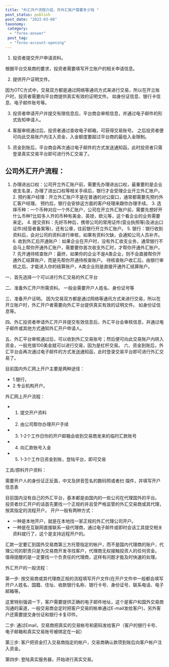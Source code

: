 ```yaml
---
title: "外汇开户流程介绍，开外汇账户需要多少钱 "
post_status: publish
post_date: "2022-03-08"
taxonomy:
 category: 
  - "forex-answer"
 post_tag: 
  - "forex-account-opening"
---
```


1. 投资者提交开户申请资料。

根据平台交易商的要求，投资者需要填写开立账户的相关申请信息。

2. 提供开户证明文件。

因为OTC方式中，交易双方都是通过网络等通讯方式来进行交易，所以在开立账户时，投资者需要向平台商提供真实有效的证明文件。 如身份证信息、银行卡信息、电子邮件账号等。

3. 投资者申请开户并提交有限信息后，平台商会审核信息，并通过电子邮件的形式告知申请人。

4. 客服审核通过后，投资者通过查收电子邮箱，可获得交易账号。 之后投资者便可向此交易账户内注入资金，入金额度要超过平台商的最低入金限制。

5. 资金到账后，平台商会再次通过电子邮件的方式发送通知函，此时投资者只需登录真实交易平台即可进行外汇交易了。

## 公司外汇开户流程：

1. 办理进出口权：公司开立外汇账户前，需要先办理进出口权，最重要的是企业收支名录，办理了进出口权等相关手续后，银行才会受理企业开立外汇账户。 2. 预约客户经理：开立外汇账户不是在普通的对公窗口，通常都需要先预约外汇客户经理。 预约后，银行会安排这方面的客户经理来跟你办理手续。 3. 选择币种：一个币种对应一个外汇账户，公司在开立外汇账户前，需要先想好开什么币种?比较多人开的币种有美金、英镑，欧元等，这个看企业的业务需要来定。 4. 提交资料：先好币种后，携带公司的常用证件(营业执照等)及进出口证件(经营者备案等)，还有公章，往前银行开立外汇账户。 5. 银行：银行收到资料后，会对公司的资料进行审核，如果有资料欠缺，会通知公司人员补齐。 6. 收到外汇后开通账户：如果企业在开户时，没有外汇收支业务，通常银行不会马上帮你开通外汇账户，需要要你首次收支外汇时，才帮你开通外汇账户。 7. 先开通待核查账户：最终，如果你的企业不是A类企业，则不会直接帮你开通外汇结算账户，而是先帮你开通待核查账户。 待核查账户收汇后，由银行审核之后，才能进入你的结算账户，A类企业则是直接开通外汇结算账户。

一、首先选择一个可以进行外汇交易的外汇平台

二、准备外汇开户所需资料。 一般会需要开户人姓名、身份证号等

三、准备开户证明。 因为交易双方都是通过网络等通讯方式来进行交易，所以在开立账户时，外汇开户者需要向外汇平台提供真实有效的证明文件。 如身份证信息等。

四、外汇投资者申请外汇开户并提交有效信息后，外汇平台会审核信息，并通过电子邮件或其他方式通知外汇开户申请人。

五、外汇平台审核通过后，可以收到外汇交易账号；然后便可向此交易账户内转入资金，一般充值100美金就可以进行交易，因为是杠杆交易。 六、资金到账后，外汇平台会再次通过电子邮件的方式发送通知函，此时登录交易平台即可进行外汇交易了。

目前国内外汇网上开户主要是两种途径：
- 1.银行，
- 2.专业机构开户。

外汇网上开户流程：
- 1. 提交开户资料
- 2. 由公司帮你办理开户手续
- 3. 1-2个工作日你的开户邮箱会收到交易商发来的临时汇款账号
- 4. 向汇款账号入金
- 5. 1-3个工作日资金到账，登陆平台，即可交易

工具/原料开户资料：

需要开户人的身份证正反面，中文及拼音签名的数码照或者扫 描件，并填写开户信息表

目前国内没有自己的外汇平台，基本都是由国内的一些公司在代理国外的平台。 投资者炒汇开户的话首先要找一个正规的并且受严格监管的外汇交易商或其代理，按其指定的流程开户。 开户一般有两种方式：
- 一种是本地开户，就是在本地找一家正规的外汇代理公司开户。
- 一种是在互联网直接联系一级代理商，通过电子邮件或即时会话工具提交相关资料就行了，这个是支持远程开户的。

汇款一定要汇到国外交易商第三方托管指定的帐户，而不是国内代理商的账户，代理公司的职责只是为交易商开发寻找客户，代理商无权接触投资人的任何资金。 值得提醒的是一定要找一个负责任的代理商，这样有问题才能及时快速的处理。

外汇开户的一般流程：

第一步: 按交易商或其代理商正规的流程填写开户文件(在开户文件中一般都会填写开户人姓名、国籍、住址、收款银行名称、银行卡号、身份证号、联系电话、电子邮箱等。

这里特别强调一下，客户需要提供正确的电子邮件地址，这个是客户和国外交易商沟通的渠道，一般交易商会定时把客户交易的帐单通过E-mail发给客户)，另外客户还需要提交身份证和银行卡复印件。

二步: 通过Email，交易商把真实的交易帐号和密码发给客户（客户的银行卡号、电子邮箱和真实交易账号被绑定在一起）

第三步: 客户把资金打入交易商指定的帐户，交易商确认款项到账后向客户帐户注入资金。

第四步: 登陆真实服务器，开始进行真实交易。
